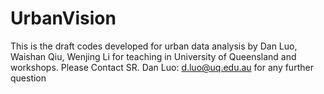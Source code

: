 # UrbanVision

This is the draft codes developed for urban data analysis by Dan Luo, Waishan Qiu, Wenjing Li for teaching in University of Queensland and workshops.
Please Contact SR. Dan Luo: d.luo@uq.edu.au for any further question
